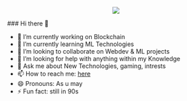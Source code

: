 <p align="center">
  <img src="https://github.com/chandrikadeb7/chandrikadeb7/blob/master/readme.gif">
</p>
### Hi there 👋

- 🔭 I’m currently working on Blockchain
- 🌱 I’m currently learning ML Technologies
- 👯 I’m looking to collaborate on Webdev & ML projects
- 🤔 I’m looking for help with anything within my Knowledge
- 💬 Ask me about New Technologies, gaming, intrests
- 📫 How to reach me: [here](https://BIT-Dcrypto.github.io)
- 😄 Pronouns: As u may
- ⚡ Fun fact: still in 90s

